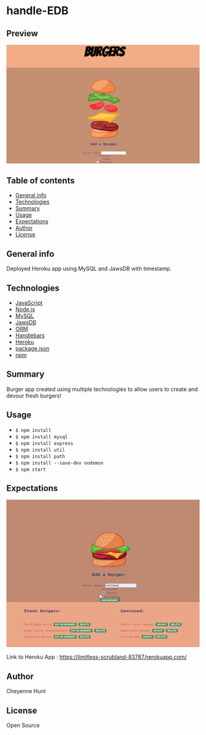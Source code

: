 # handle-EDB

## Preview
![Image](images/burger.png)



## Table of contents

- [General info](#general-info)
- [Technologies](#Technologies)
- [Summary](#Summary)
- [Usage](#Usage)
- [Expectations](#Expectations)
- [Author](#Author)
- [License](#License)

## General info

Deployed Heroku app using MySQL and JawsDB with timestamp. 

## Technologies

- [JavaScript](https://www.javascript.com/)
- [Node.js](https://nodejs.org/)
- [MySQL](https://www.mysql.com/)
- [JawsDB](https://devcenter.heroku.com/articles/jawsdb)
- [ORM](https://www.js-data.io/docs/what-is-an-orm)
- [Handlebars](https://handlebarsjs.com/)
- [Heroku](https://id.heroku.com/login)
- [package.json](https://docs.npmjs.com/creating-a-package-json-file)
- [npm](https://www.npmjs.com/)
## Summary
Burger app created using multiple technologies to allow users to create and devour fresh burgers!

## Usage
- `$ npm install`
- `$ npm install mysql`
- `$ npm install express`
- `$ npm install util`
- `$ npm install path`
- `$ npm install --save-dev nodemon`
- `$ npm start`



## Expectations
![GIF](images/create.gif)



Link to Heroku App : https://limitless-scrubland-83787.herokuapp.com/






## Author

Cheyenne Hunt

## License

Open Source